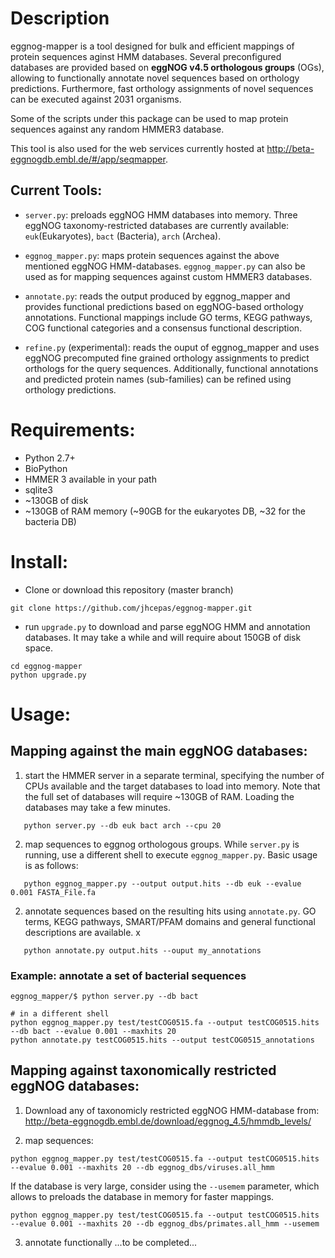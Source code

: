 # Description

eggnog-mapper is a tool designed for bulk and efficient mappings of protein
sequences aginst HMM databases. Several preconfigured databases are provided
based on **eggNOG v4.5 orthologous groups** (OGs), allowing to functionally
annotate novel sequences based on orthology predictions. Furthermore, fast orthology
assignments of novel sequences can be executed against 2031 organisms.

Some of the scripts under this package can be used to map protein
sequences against any random HMMER3 database. 

This tool is also used for the web services currently hosted at
http://beta-eggnogdb.embl.de/#/app/seqmapper.

## Current Tools: 

- `server.py`: preloads eggNOG HMM databases into memory. Three eggNOG
  taxonomy-restricted databases are currently available: `euk`(Eukaryotes), 
  `bact` (Bacteria), `arch` (Archea).

- `eggnog_mapper.py`: maps protein sequences against the above mentioned 
  eggNOG HMM-databases. `eggnog_mapper.py` can also be used
  as for mapping sequences against custom HMMER3 databases. 
 
- `annotate.py`: reads the output produced by eggnog_mapper and provides functional
  predictions based on eggNOG-based orthology annotations. Functional mappings include GO terms, KEGG pathways, COG
  functional categories and a consensus functional description.

- `refine.py` (experimental): reads the ouput of eggnog_mapper and uses eggNOG precomputed fine
  grained orthology assignments to predict orthologs for the query
  sequences. Additionally, functional annotations and predicted protein names
  (sub-families) can be refined using orthology predictions.


# Requirements: 
- Python 2.7+
- BioPython
- HMMER 3 available in your path
- sqlite3 
- ~130GB of disk
- ~130GB of RAM memory (~90GB for the eukaryotes DB, ~32 for the bacteria DB) 

# Install: 
- Clone or download this repository (master branch)
```
git clone https://github.com/jhcepas/eggnog-mapper.git
```

- run `upgrade.py` to download and parse eggNOG HMM and annotation databases. It may take a while and will require about 150GB of disk space.
```
cd eggnog-mapper
python upgrade.py
```

# Usage: 

## Mapping against the main eggNOG databases: 

1) start the HMMER server in a separate terminal, specifying the number of CPUs available and the target databases to load into memory. Note that the full set of databases will require ~130GB of RAM. 
Loading the databases may take a few minutes. 
```
   python server.py --db euk bact arch --cpu 20
```

2) map sequences to eggnog orthologous groups. While `server.py` is running, use a different shell to execute `eggnog_mapper.py`. Basic usage is as follows:
```
   python eggnog_mapper.py --output output.hits --db euk --evalue 0.001 FASTA_File.fa
```

2) annotate sequences based on the resulting hits using `annotate.py`. GO terms, KEGG pathways, SMART/PFAM domains and general functional descriptions are available. x 
```
   python annotate.py output.hits --ouput my_annotations
```


### Example: annotate a set of bacterial sequences 
```
eggnog_mapper/$ python server.py --db bact

# in a different shell
python eggnog_mapper.py test/testCOG0515.fa --output testCOG0515.hits --db bact --evalue 0.001 --maxhits 20
python annotate.py testCOG0515.hits --output testCOG0515_annotations
```

## Mapping against taxonomically restricted eggNOG databases: 

1) Download any of taxonomicly restricted eggNOG HMM-database from: 
http://beta-eggnogdb.embl.de/download/eggnog_4.5/hmmdb_levels/

2) map sequences:
```
python eggnog_mapper.py test/testCOG0515.fa --output testCOG0515.hits --evalue 0.001 --maxhits 20 --db eggnog_dbs/viruses.all_hmm

``` 
If the database is very large, consider using the `--usemem` parameter, which allows to preloads the database in memory for faster mappings. 
```
python eggnog_mapper.py test/testCOG0515.fa --output testCOG0515.hits --evalue 0.001 --maxhits 20 --db eggnog_dbs/primates.all_hmm --usemem
```

3) annotate functionally
...to be completed...

